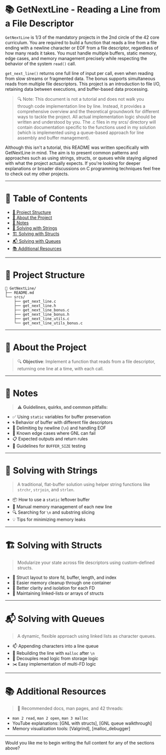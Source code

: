 # 📚 GetNextLine - Reading a Line from a File Descriptor

`GetNextLine` is 1/3 of the mandatory projects in the 2nd circle of the 42 core curriculum. You are required to build a function that reads a line from a file ending with a newline character or EOF from a file descriptor, regardless of how many reads it takes. You must handle multiple buffers, static memory, edge cases, and memory management precisely while respecting the behavior of the system `read()` call. 

`get_next_line()` returns one full line of input per call, even when reading from slow streams or fragmented data. The bonus supports simultaneous reads from multiple file descriptors. This project is an introduction to file I/O, retaining data between executions, and buffer-based data processing. 

> 🔍 Note: 
> This document is not a tutorial and does not walk you through code implementation line by line. Instead, it provides a comprehensive overview and the theoretical groundwork for different ways to tackle the project. All actual implementation logic should be written and understood by you. The .c files in my srcs/ directory will contain documentation specific to the functions used in my solution (which is implemented using a queue-based approach for line assembly and buffer management).

Although this isn't a tutorial, this README was written specifically with GetNextLine in mind. The aim is to present common patterns and approaches such as using strings, structs, or queues while staying aligned with what the project actually expects. If you're looking for deeper explanations or broader discussions on C programming techniques feel free to check out my other projects. 

---

# 📑 Table of Contents

* [📁 Project Structure](#-project-structure)
* [📄 About the Project](#-about-the-project)
* [🧠 Notes](#-notes)
* [🧵 Solving with Strings](#-solving-with-strings)
* [🏗️ Solving with Structs](#-solving-with-structs)
* [📬 Solving with Queues](#-solving-with-queues)
* [📚 Additional Resources](#-additional-resources)

---

# 📁 Project Structure

```
📁 GetNextLine/
├── README.md
└── srcs/
    ├── get_next_line.c
    ├── get_next_line.h
    ├── get_next_line_bonus.c
    ├── get_next_line_bonus.h
    ├── get_next_line_utils.c
    └── get_next_line_utils_bonus.c
```

---

# 📄 About the Project

> 🔍 **Objective**:
> Implement a function that reads from a file descriptor, returning one line at a time, with each call.

---

# 🧠 Notes

> ⚠️ **Guidelines, quirks, and common pitfalls:**

* ✅ Using `static` variables for buffer preservation
* 🌀 Behavior of buffer with different file descriptors
* 🧵 Delimiting by newline (`\n`) and handling EOF
* 🚫 Known edge cases where GNL can fail
* 📋 Expected outputs and return rules
* 🧪 Guidelines for `BUFFER_SIZE` testing

---

# 🧵 Solving with Strings

> A traditional, flat-buffer solution using helper string functions like `strchr`, `strjoin`, and `strlen`.

* 📦 How to use a `static` leftover buffer
* 🔄 Manual memory management of each new line
* 🔍 Searching for `\n` and substring slicing
* 💡 Tips for minimizing memory leaks

---

# 🏗️ Solving with Structs

> Modularize your state across file descriptors using custom-defined structs.

* 📐 Struct layout to store fd, buffer, length, and index
* 🧼 Easier memory cleanup through one container
* 🧠 Better clarity and isolation for each FD
* 🔄 Maintaining linked-lists or arrays of structs

---

# 📬 Solving with Queues

> A dynamic, flexible approach using linked lists as character queues.

* 📫 Appending characters into a line queue
* 🧺 Rebuilding the line with `malloc` after `\n`
* 🔄 Decouples read logic from storage logic
* ✂️ Easy implementation of multi-FD logic

---

# 📚 Additional Resources

> 📌 Recommended docs, man pages, and 42 threads:

* `man 2 read`, `man 2 open`, `man 3 malloc`
* YouTube explanations: \[GNL with structs], \[GNL queue walkthrough]
* Memory visualization tools: \[Valgrind], \[malloc\_debugger]

---

Would you like me to begin writing the full content for any of the sections above?
